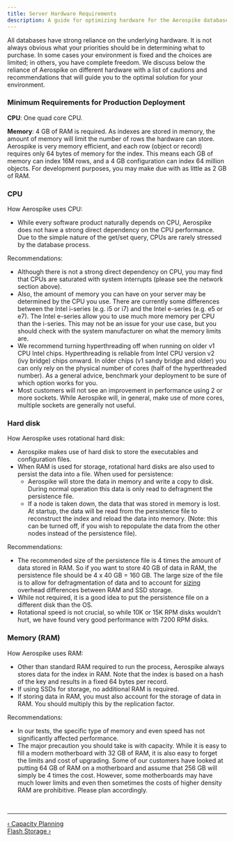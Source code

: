 ```yaml
---
title: Server Hardware Requirements
description: A guide for optimizing hardware for the Aerospike database.
---
```


All databases have strong reliance on the underlying hardware. It is not always obvious what your priorities should be in determining what to purchase. In some cases your environment is fixed and the choices are limited; in others, you have complete freedom. We discuss below the reliance of Aerospike on different hardware with a list of cautions and recommendations that will guide you to the optimal solution for your environment.

### Minimum Requirements for Production Deployment

**CPU**: One quad core CPU.

**Memory**: 4 GB of RAM is required. As indexes are stored in memory, the amount of memory will limit the number of rows the hardware can store. Aerospike is very memory efficient, and each row (object or record) requires only 64 bytes of memory for the index. This means each GB of memory can index 16M rows, and a 4 GB configuration can index 64 million objects. For development purposes, you may make due with as little as 2 GB of RAM.

### CPU

How Aerospike uses CPU:

- While every software product naturally depends on CPU, Aerospike does not have a strong direct dependency on the CPU performance. Due to the simple nature of the get/set query, CPUs are rarely stressed by the database process.

Recommendations:

- Although there is not a strong direct dependency on CPU, you may find that CPUs are saturated with system interrupts (please see the network section above).
- Also, the amount of memory you can have on your server may be determined by the CPU you use. There are currently some differences between the Intel i-series (e.g. i5 or i7) and the Intel e-series (e.g. e5 or e7). The Intel e-series allow you to use much more memory per CPU than the i-series. This may not be an issue for your use case, but you should check with the system manufacturer on what the memory limits are.
- We recommend turning hyperthreading off when running on older v1 CPU Intel chips. Hyperthreading is reliable from Intel CPU version v2 (ivy bridge) chips onward. In older chips (v1 sandy bridge and older) you can only rely on the physical number of cores (half of the hyperthreaded number). As a general advice, benchmark your deployment to be sure of which option works for you.
- Most customers will not see an improvement in performance using 2 or more sockets. While Aerospike will, in general, make use of more cores, multiple sockets are generally not useful.

### Hard disk

How Aerospike uses rotational hard disk:

- Aerospike makes use of hard disk to store the executables and configuration files.
- When RAM is used for storage, rotational hard disks are also used to persist the data into a file. When used for persistence:
  - Aerospike will store the data in memory and write a copy to disk. During normal operation this data is only read to defragment the persistence file.
  - If a node is taken down, the data that was stored in memory is lost. At startup, the data will be read from the persistence file to reconstruct the index and reload the data into memory. (Note: this can be turned off, if you wish to repopulate the data from the other nodes instead of the persistence file).

Recommendations:

- The recommended size of the persistence file is 4 times the amount of data stored in RAM. So if you want to store 40 GB of data in RAM, the persistence file should be 4 x 40 GB = 160 GB. The large size of the file is to allow for defragmentation of data and to account for [sizing](/docs/operations/plan/capacity) overhead differences between RAM and SSD storage.
- While not required, it is a good idea to put the persistence file on a different disk than the OS.
- Rotational speed is not crucial, so while 10K or 15K RPM disks wouldn’t hurt, we have found very good performance with 7200 RPM disks.

### Memory (RAM)

How Aerospike uses RAM:

- Other than standard RAM required to run the process, Aerospike always stores data for the index in RAM. Note that the index is based on a hash of the key and results in a fixed 64 bytes per record.
- If using SSDs for storage, no additional RAM is required.
- If storing data in RAM, you must also account for the storage of data in RAM. You should multiply this by the replication factor.

Recommendations:

- In our tests, the specific type of memory and even speed has not significantly affected performance.
- The major precaution you should take is with capacity. While it is easy to fill a modern motherboard with 32 GB of RAM, it is also easy to forget the limits and cost of upgrading. Some of our customers have looked at putting 64 GB of RAM on a motherboard and assume that 256 GB will simply be 4 times the cost. However, some motherboards may have much lower limits and even then sometimes the costs of higher density RAM are prohibitive. Please plan accordingly.


&nbsp;

---

<div class="clearfix"></div>
<div class="pull-left">
<a class="btn btn-default" href="/docs/operations/plan/capacity">&lsaquo; Capacity Planning</a>
</div>
<div class="pull-right">
<a class="btn btn-primary" href="/docs/operations/plan/ssd">Flash Storage &rsaquo;</a>
</div>
<div class="clearfix"></div>

&nbsp;
